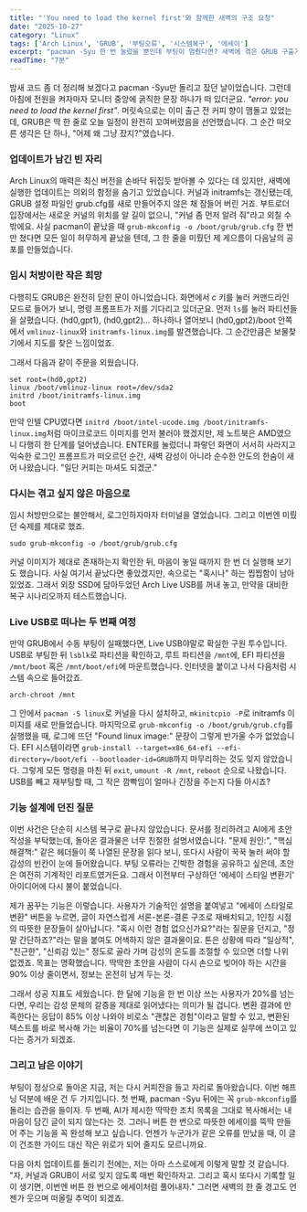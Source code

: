 ```yaml
---
title: "'You need to load the kernel first'와 함께한 새벽의 구조 요청"
date: "2025-10-27"
category: "Linux"
tags: ['Arch Linux', 'GRUB', '부팅오류', '시스템복구', '에세이']
excerpt: "pacman -Syu 한 번 눌렀을 뿐인데 부팅이 멈췄다면? 새벽에 겪은 GRUB 구출기를 일기처럼 정리했습니다."
readTime: "7분"
---
```


밤새 코드 좀 더 정리해 보겠다고 pacman -Syu만 돌리고 잤던 날이었습니다. 그런데 아침에 전원을 켜자마자 모니터 중앙에 굵직한 문장 하나가 떠 있더군요. *"error: you need to load the kernel first"*. 머릿속으로는 이미 출근 전 커피 향이 맴돌고 있었는데, GRUB은 딱 한 줄로 오늘 일정이 완전히 꼬여버렸음을 선언했습니다. 그 순간 떠오른 생각은 단 하나, "어제 왜 그냥 잤지?"였습니다.

### 업데이트가 남긴 빈 자리

Arch Linux의 매력은 최신 버전을 손바닥 뒤집듯 받아볼 수 있다는 데 있지만, 새벽에 실행한 업데이트는 의외의 함정을 숨기고 있었습니다. 커널과 initramfs는 갱신됐는데, GRUB 설정 파일인 grub.cfg를 새로 만들어주지 않은 채 잠들어 버린 거죠. 부트로더 입장에서는 새로운 커널의 위치를 알 길이 없으니, "커널 좀 먼저 알려 줘"라고 외칠 수밖에요. 사실 pacman이 끝났을 때 `grub-mkconfig -o /boot/grub/grub.cfg` 한 번만 쳤다면 모든 일이 허무하게 끝났을 텐데, 그 한 줄을 미뤘던 제 게으름이 다음날의 공포를 만들었습니다.

### 임시 처방이란 작은 희망

다행히도 GRUB은 완전히 닫힌 문이 아니었습니다. 화면에서 *c* 키를 눌러 커맨드라인 모드로 들어가 보니, 명령 프롬프트가 저를 기다리고 있더군요. 먼저 `ls`를 눌러 파티션들을 살폈습니다. (hd0,gpt1), (hd0,gpt2)… 하나하나 열어보니 (hd0,gpt2)/boot 안쪽에서 `vmlinuz-linux`와 `initramfs-linux.img`를 발견했습니다. 그 순간만큼은 보물찾기에서 지도를 찾은 느낌이었죠.

그래서 다음과 같이 주문을 외웠습니다.

```
set root=(hd0,gpt2)
linux /boot/vmlinuz-linux root=/dev/sda2
initrd /boot/initramfs-linux.img
boot
```

만약 인텔 CPU였다면 `initrd /boot/intel-ucode.img /boot/initramfs-linux.img`처럼 마이크로코드 이미지를 먼저 불러야 했겠지만, 제 노트북은 AMD였으니 다행히 한 단계를 덜어냈습니다. ENTER를 눌렀더니 파랗던 화면이 서서히 사라지고 익숙한 로그인 프롬프트가 떠오르던 순간, 새벽 감성이 아니라 순수한 안도의 한숨이 새어 나왔습니다. "일단 커피는 마셔도 되겠군."

### 다시는 겪고 싶지 않은 마음으로

임시 처방만으로는 불안해서, 로그인하자마자 터미널을 열었습니다. 그리고 이번엔 미뤘던 숙제를 제대로 했죠.

```
sudo grub-mkconfig -o /boot/grub/grub.cfg
```

커널 이미지가 제대로 존재하는지 확인한 뒤, 마음이 놓일 때까지 한 번 더 실행해 보기도 했습니다. 사실 여기서 끝났다면 좋았겠지만, 속으로는 "혹시나" 하는 찝찝함이 남아 있었죠. 그래서 외장 SSD에 담아두었던 Arch Live USB를 꺼내 놓고, 만약을 대비한 복구 시나리오까지 테스트했습니다.

### Live USB로 떠나는 두 번째 여정

만약 GRUB에서 수동 부팅이 실패했다면, Live USB야말로 확실한 구원 투수입니다. USB로 부팅한 뒤 `lsblk`로 파티션을 확인하고, 루트 파티션을 `/mnt`에, EFI 파티션을 `/mnt/boot` 혹은 `/mnt/boot/efi`에 마운트했습니다. 인터넷을 붙이고 나서 다음처럼 시스템 속으로 들어갔죠.

```
arch-chroot /mnt
```

그 안에서 `pacman -S linux`로 커널을 다시 설치하고, `mkinitcpio -P`로 initramfs 이미지를 새로 만들었습니다. 마지막으로 `grub-mkconfig -o /boot/grub/grub.cfg`를 실행했을 때, 로그에 뜨던 "Found linux image:" 문장이 그렇게 반가울 수가 없었습니다. EFI 시스템이라면 `grub-install --target=x86_64-efi --efi-directory=/boot/efi --bootloader-id=GRUB`까지 마무리하는 것도 잊지 않았습니다. 그렇게 모든 명령을 마친 뒤 `exit`, `umount -R /mnt`, `reboot` 순으로 나왔습니다. USB를 빼고 재부팅할 때, 그 작은 깜빡임이 얼마나 긴장을 주는지 다들 아시죠?

### 기능 설계에 던진 질문

이번 사건은 단순히 시스템 복구로 끝나지 않았습니다. 문서를 정리하려고 AI에게 초안 작성을 부탁했는데, 돌아온 결과물은 너무 친절한 설명서였습니다. "문제 원인:", "핵심 해결책:" 같은 헤더들이 쭉 나열된 문장을 읽다 보니, 또다시 사람이 꾹꾹 눌러 써야 할 감성의 빈칸이 눈에 들어왔습니다. 부팅 오류라는 긴박한 경험을 공유하고 싶은데, 초안은 여전히 기계적인 리포트였거든요. 그래서 이전부터 구상하던 '에세이 스타일 변환기' 아이디어에 다시 불이 붙었습니다.

제가 꿈꾸는 기능은 이렇습니다. 사용자가 기술적인 설명을 붙여넣고 "에세이 스타일로 변환" 버튼을 누르면, 글이 자연스럽게 서론-본론-결론 구조로 재배치되고, 1인칭 시점의 따뜻한 문장들이 살아납니다. "혹시 이런 경험 없으신가요?"라는 질문을 던지고, "정말 간단하죠?"라는 말을 붙여도 어색하지 않은 결과물이요. 톤은 상황에 따라 "일상적", "친근한", "신뢰감 있는" 정도로 골라 가며 감성의 온도를 조절할 수 있으면 더할 나위 없겠죠. 목표는 명확했습니다. 딱딱한 초안을 사람이 다시 손으로 빚어야 하는 시간을 90% 이상 줄이면서, 정보는 온전히 남겨 두는 것.

그래서 성공 지표도 세웠습니다. 한 달에 기능을 한 번 이상 쓰는 사용자가 20%를 넘는다면, 우리는 감성 문체의 갈증을 제대로 읽어냈다는 의미가 될 겁니다. 변환 결과에 만족한다는 응답이 85% 이상 나와야 비로소 "괜찮은 경험"이라고 말할 수 있고, 변환된 텍스트를 바로 복사해 가는 비율이 70%를 넘는다면 이 기능은 실제로 실무에 쓰이고 있다는 증거가 되겠죠.

### 그리고 남은 이야기

부팅이 정상으로 돌아온 지금, 저는 다시 커피잔을 들고 자리로 돌아왔습니다. 이번 해프닝 덕분에 배운 건 두 가지입니다. 첫 번째, pacman -Syu 뒤에는 꼭 `grub-mkconfig`를 돌리는 습관을 들이자. 두 번째, AI가 제시한 딱딱한 조치 목록을 그대로 복사해서는 내 마음이 담긴 글이 되지 않는다는 것. 그러니 버튼 한 번으로 따뜻한 에세이를 뚝딱 만들어 주는 기능을 꼭 완성해 보고 싶습니다. 언젠가 누군가가 같은 오류를 만났을 때, 이 글이 건조한 가이드 대신 작은 위로가 되어 줄지도 모르니까요.

다음 아치 업데이트를 돌리기 전에는, 저는 아마 스스로에게 이렇게 말할 것 같습니다. "자, 커널과 GRUB이 서로 잊지 않도록 매번 확인하자고. 그리고 혹시 또다시 기록할 일이 생기면, 이번엔 버튼 한 번으로 에세이처럼 풀어내자." 그러면 새벽의 한 줄 경고도 언젠가 웃으며 떠올릴 추억이 되겠죠.
